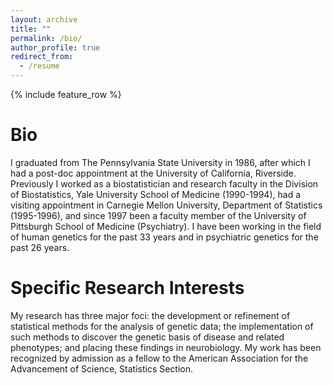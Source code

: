 ```yaml
---
layout: archive
title: ""
permalink: /bio/
author_profile: true
redirect_from:
  - /resume
---
```


{% include feature_row %}

# Bio

I graduated from The Pennsylvania State University in 1986, after which I had a post-doc appointment at the University of California, Riverside. Previously I worked as a biostatistician and research faculty in the Division of Biostatistics, Yale University School of Medicine (1990-1994), had a visiting appointment in Carnegie Mellon University, Department of Statistics (1995-1996), and since 1997 been a faculty member of the University of Pittsburgh School of Medicine (Psychiatry). I have been working in the field of human genetics for the past 33 years and in psychiatric genetics for the past 26 years.


# Specific Research Interests

My research has three major foci: the development or refinement of statistical methods for the analysis of genetic data; the implementation of such methods to discover the genetic basis of disease and related phenotypes; and placing these findings in neurobiology. My work has been recognized by admission as a fellow to the American Association for the Advancement of Science, Statistics Section.






